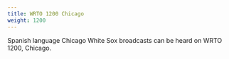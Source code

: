 ```yaml
---
title: WRTO 1200 Chicago
weight: 1200
---
```

Spanish language Chicago White Sox broadcasts can
be heard on WRTO 1200, Chicago.
